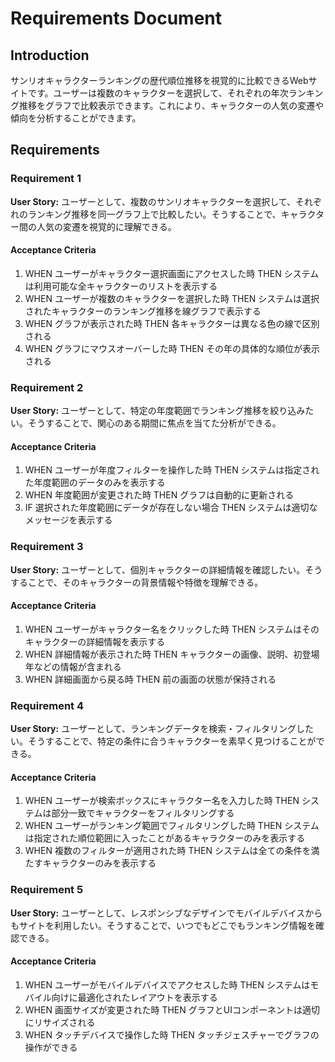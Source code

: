 # Requirements Document

## Introduction

サンリオキャラクターランキングの歴代順位推移を視覚的に比較できるWebサイトです。ユーザーは複数のキャラクターを選択して、それぞれの年次ランキング推移をグラフで比較表示できます。これにより、キャラクターの人気の変遷や傾向を分析することができます。

## Requirements

### Requirement 1

**User Story:** ユーザーとして、複数のサンリオキャラクターを選択して、それぞれのランキング推移を同一グラフ上で比較したい。そうすることで、キャラクター間の人気の変遷を視覚的に理解できる。

#### Acceptance Criteria

1. WHEN ユーザーがキャラクター選択画面にアクセスした時 THEN システムは利用可能な全キャラクターのリストを表示する
2. WHEN ユーザーが複数のキャラクターを選択した時 THEN システムは選択されたキャラクターのランキング推移を線グラフで表示する
3. WHEN グラフが表示された時 THEN 各キャラクターは異なる色の線で区別される
4. WHEN グラフにマウスオーバーした時 THEN その年の具体的な順位が表示される

### Requirement 2

**User Story:** ユーザーとして、特定の年度範囲でランキング推移を絞り込みたい。そうすることで、関心のある期間に焦点を当てた分析ができる。

#### Acceptance Criteria

1. WHEN ユーザーが年度フィルターを操作した時 THEN システムは指定された年度範囲のデータのみを表示する
2. WHEN 年度範囲が変更された時 THEN グラフは自動的に更新される
3. IF 選択された年度範囲にデータが存在しない場合 THEN システムは適切なメッセージを表示する

### Requirement 3

**User Story:** ユーザーとして、個別キャラクターの詳細情報を確認したい。そうすることで、そのキャラクターの背景情報や特徴を理解できる。

#### Acceptance Criteria

1. WHEN ユーザーがキャラクター名をクリックした時 THEN システムはそのキャラクターの詳細情報を表示する
2. WHEN 詳細情報が表示された時 THEN キャラクターの画像、説明、初登場年などの情報が含まれる
3. WHEN 詳細画面から戻る時 THEN 前の画面の状態が保持される

### Requirement 4

**User Story:** ユーザーとして、ランキングデータを検索・フィルタリングしたい。そうすることで、特定の条件に合うキャラクターを素早く見つけることができる。

#### Acceptance Criteria

1. WHEN ユーザーが検索ボックスにキャラクター名を入力した時 THEN システムは部分一致でキャラクターをフィルタリングする
2. WHEN ユーザーがランキング範囲でフィルタリングした時 THEN システムは指定された順位範囲に入ったことがあるキャラクターのみを表示する
3. WHEN 複数のフィルターが適用された時 THEN システムは全ての条件を満たすキャラクターのみを表示する

### Requirement 5

**User Story:** ユーザーとして、レスポンシブなデザインでモバイルデバイスからもサイトを利用したい。そうすることで、いつでもどこでもランキング情報を確認できる。

#### Acceptance Criteria

1. WHEN ユーザーがモバイルデバイスでアクセスした時 THEN システムはモバイル向けに最適化されたレイアウトを表示する
2. WHEN 画面サイズが変更された時 THEN グラフとUIコンポーネントは適切にリサイズされる
3. WHEN タッチデバイスで操作した時 THEN タッチジェスチャーでグラフの操作ができる